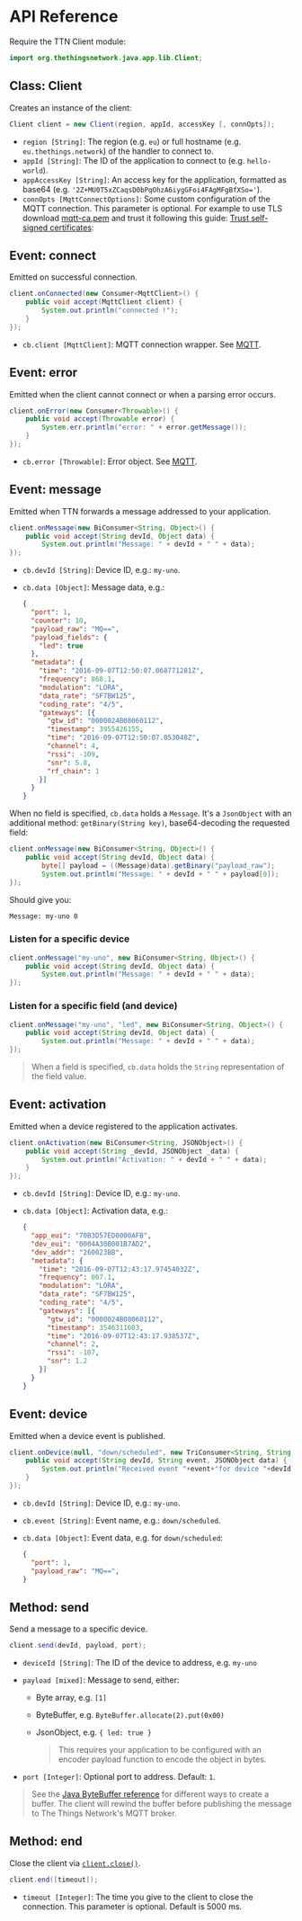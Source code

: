 # API Reference

Require the TTN Client module:

```java
import org.thethingsnetwork.java.app.lib.Client;
```

## Class: Client

Creates an instance of the client:

```java
Client client = new Client(region, appId, accessKey [, connOpts]);
```

* `region [String]`: The region (e.g. `eu`) or full hostname (e.g. `eu.thethings.network`) of the handler to connect to.
* `appId [String]`: The ID of the application to connect to (e.g. `hello-world`).
* `appAccessKey [String]`: An access key for the application, formatted as base64 (e.g. `'2Z+MU0T5xZCaqsD0bPqOhzA6iygGFoi4FAgMFgBfXSo='`).
* `connOpts [MqttConnectOptions]`: Some custom configuration of the MQTT connection. This parameter is optional. For example to use TLS download [mqtt-ca.pem](https://preview.console.thethingsnetwork.org/mqtt-ca.pem) and trust it following this guide: [Trust self-signed certificates](http://howardism.org/Technical/Java/SelfSignedCerts.html):

## Event: connect

Emitted on successful connection.

```java
client.onConnected(new Consumer<MqttClient>() {
    public void accept(MqttClient client) {
        System.out.println("connected !");
    }
});
```

* `cb.client [MqttClient]`: MQTT connection wrapper. See [MQTT](http://www.eclipse.org/paho/files/javadoc/org/eclipse/paho/client/mqttv3/MqttClient.html).

## Event: error

Emitted when the client cannot connect or when a parsing error occurs.

```java
client.onError(new Consumer<Throwable>() {
    public void accept(Throwable error) {
        System.err.println("error: " + error.getMessage());
    }
});
```

* `cb.error [Throwable]`: Error object. See [MQTT](https://docs.oracle.com/javase/8/docs/api/java/lang/Exception.html).

## Event: message

Emitted when TTN forwards a message addressed to your application.

```java
client.onMessage(new BiConsumer<String, Object>() {
    public void accept(String devId, Object data) {
        System.out.println("Message: " + devId + " " + data);
});
```

* `cb.devId [String]`: Device ID, e.g.: `my-uno`.
* `cb.data [Object]`: Message data, e.g.:

  ```json
  {
    "port": 1,
    "counter": 10,
    "payload_raw": "MQ==",
    "payload_fields": {
      "led": true
    },
    "metadata": {
      "time": "2016-09-07T12:50:07.068771281Z",
      "frequency": 868.1,
      "modulation": "LORA",
      "data_rate": "SF7BW125",
      "coding_rate": "4/5",
      "gateways": [{
        "gtw_id": "0000024B08060112",
        "timestamp": 3955426155,
        "time": "2016-09-07T12:50:07.053048Z",
        "channel": 4,
        "rssi": -109,
        "snr": 5.8,
        "rf_chain": 1
      }]
    }
  }
  ```
  
When no field is specified, `cb.data` holds a `Message`. It's a `JsonObject` with an additional method: `getBinary(String key)`, base64-decoding the requested field:

```java
client.onMessage(new BiConsumer<String, Object>() {
    public void accept(String devId, Object data) {
        byte[] payload = ((Message)data).getBinary("payload_raw");
        System.out.println("Message: " + devId + " " + payload[0]);
});
```
Should give you:

```bash
Message: my-uno 0
```


### Listen for a specific device

```java
client.onMessage("my-uno", new BiConsumer<String, Object>() {
    public void accept(String devId, Object data) {
        System.out.println("Message: " + devId + " " + data);
});
```

### Listen for a specific field (and device)

```java
client.onMessage("my-uno", "led", new BiConsumer<String, Object>() {
    public void accept(String devId, Object data) {
        System.out.println("Message: " + devId + " " + data);
});
```
  > When a field is specified, `cb.data` holds the `String` representation of the field value.

## Event: activation

Emitted when a device registered to the application activates.

```java
client.onActivation(new BiConsumer<String, JSONObject>() {
    public void accept(String _devId, JSONObject _data) {
        System.out.println("Activation: " + devId + " " + data);
    }
});
```

* `cb.devId [String]`: Device ID, e.g.: `my-uno`.
* `cb.data [Object]`: Activation data, e.g.:

  ```json
  {
    "app_eui": "70B3D57ED0000AFB",
    "dev_eui": "0004A30B001B7AD2",
    "dev_addr": "260023BB",
    "metadata": {
      "time": "2016-09-07T12:43:17.97454032Z",
      "frequency": 867.1,
      "modulation": "LORA",
      "data_rate": "SF7BW125",
      "coding_rate": "4/5",
      "gateways": [{
        "gtw_id": "0000024B08060112",
        "timestamp": 3546311603,
        "time": "2016-09-07T12:43:17.938537Z",
        "channel": 2,
        "rssi": -107,
        "snr": 1.2
      }]
    }
  }
  ```

## Event: device

Emitted when a device event is published.

```java
client.onDevice(null, "down/scheduled", new TriConsumer<String, String, JSONObject>() {
    public void accept(String devId, String event, JSONObject data) {
        System.out.println("Received event "+event+"for device "+devId);
    }
});
```

* `cb.devId [String]`: Device ID, e.g.: `my-uno`.
* `cb.event [String]`: Event name, e.g.: `down/scheduled`.
* `cb.data [Object]`: Event data, e.g. for `down/scheduled`:

  ```json
  {
    "port": 1,
    "payload_raw": "MQ==",
  }
  ```

## Method: send

Send a message to a specific device.

```java
client.send(devId, payload, port);
```

*  `deviceId [String]`: The ID of the device to address, e.g. `my-uno`
*  `payload [mixed]`: Message to send, either:
    *  Byte array, e.g. `[1]`
    *  ByteBuffer, e.g. `ByteBuffer.allocate(2).put(0x00)`
    *  JsonObject, e.g. `{ led: true }`
    
        > This requires your application to be configured with an encoder payload function to encode the object in bytes.
        
*  `port [Integer]`: Optional port to address. Default: `1`.

> See the [Java ByteBuffer reference](https://docs.oracle.com/javase/8/docs/api/java/nio/ByteBuffer.html) for different ways to create a buffer. The client will rewind the buffer before publishing the message to The Things Network's MQTT broker.

## Method: end

Close the client via [`client.close()`](http://www.eclipse.org/paho/files/javadoc/org/eclipse/paho/client/mqttv3/MqttClient.html#close--).

```java
client.end([timeout]);
```

* `timeout [Integer]`: The time you give to the client to close the connection. This parameter is optional. Default is 5000 ms.
